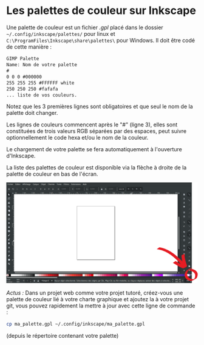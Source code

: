 # Les palettes de couleur sur Inkscape

Une palette de couleur est un fichier *.gpl* placé dans le dossier `~/.config/inkscape/palettes/` pour linux et `C:\ProgramFiles\Inkscape\share\palettes\` pour Windows. Il doit être codé de cette manière :

```text
GIMP Palette
Name: Nom de votre palette
#
0 0 0 #000000
255 255 255 #FFFFFF white
250 250 250 #fafafa
... liste de vos couleurs.
```

Notez que les 3 premières lignes sont obligatoires et que seul le nom de la palette doit changer.

Les lignes de couleurs commencent après le "#" (ligne 3), elles sont constituées de trois valeurs RGB séparées par des espaces, peut suivre optionnellement le code hexa et/ou le nom de la couleur. 

Le chargement de votre palette se fera automatiquement à l'ouverture d'Inkscape.

La liste des palettes de couleur est disponible via la flèche à droite de la palette de couleur en bas de l'écran.

![palette d'inkscape](src/palette.png)

*Actus :* Dans un projet web comme votre projet tutoré, créez-vous une palette de couleur lié à votre charte graphique et ajoutez la à votre projet git, vous pouvez rapidement la mettre à jour avec cette ligne de commande :

```bash
cp ma_palette.gpl ~/.config/inkscape/ma_palette.gpl
```

(depuis le répertoire contenant votre palette)